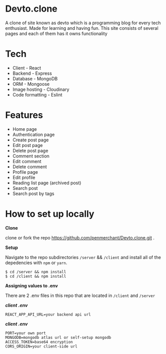 # Devto.clone
A clone of site known as devto which is a programming blog for every tech enthusiast. Made for learning and having fun. 
This site consists of several pages and each of them has it owns functionality

# Tech
- Client - React
- Backend - Express
- Database - MongoDB
- ORM - Mongoose
- Image hosting - Cloudinary
- Code formatting - Eslint

# Features

- Home page
- Authentication page
- Create post page
- Edit post page
- Delete post page
- Comment section
- Edit comment
- Delete comment
- Profile page
- Edit profile
- Reading list page (archived post)
- Search post 
- Search post by tags

# How to set up locally

**Clone**

clone or fork the repo https://github.com/penmerchant/Devto.clone.git .

**Setup**

Navigate to the repo subdirectories ```/server``` && ```/client``` and install all of the depedencies with ```npm``` or ```yarn```.
```shell
$ cd /server && npm install
$ cd /client && npm install

```

**Assigning values to .env**

There are 2 .env files in this repo that are located in ```/client``` and ```/server```

***client .env***

```env
REACT_APP_API_URL=your backend api url

```

***client .env***

```env
PORT=your own port
MONGODB=mongodb atlas url or self-setup mongodb
ACCESS_TOKEN=base64 encryption
CORS_ORIGIN=your client-side url
```

              
    

            
